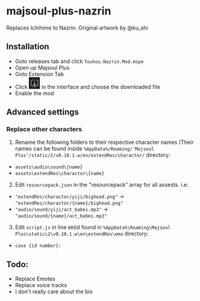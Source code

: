 # majsoul-plus-nazrin
Replaces Ichihime to Nazrin. Original artwork by @ku_shi

## Installation
- Goto releases tab and click `Touhou.Nazrin.Mod.mspe`
- Open up Majsoul Plus
- Goto Extension Tab
- Click ![alt_text](https://github.com/L33tw33b/majsoul-plus-nazrin/blob/master/pics/download.jpg) in the interface and choose the downloaded file
- Enable the mod

## Advanced settings
### Replace other characters
1. Rename the following folders to their respective character names (Their names can be found inside `%AppData%/Roaming/'Majsoul Plus'/static/2/v0.10.1.w/en/extendRes/charactor/` directory:<br> 
- `assets\audio\sound\{name}`<br>
- `assets\extendRes\charactor\{name}`<br>
2. Edit `resourcepack.json` in the "resourcepack" array for all assests. i.e:
- `"extendRes/charactor/yiji/bighead.png"` -> `"extendRes/charactor/{name}/bighead.png"` <br>
- `"audio/sound/yiji/act_babei.mp3"` -> `"audio/sound/{name}/act_babei.mp3"` <br>
3. Edit `script.js` in line `80`(id found in `%AppData%\Roaming\Majsoul Plus\static\2\v0.10.1.w\en\extendRes\emo` directory: <br>
- `case {id number}:`

## Todo:
- Replace Emotes
- Replace voice tracks
- I don't really care about the bio
